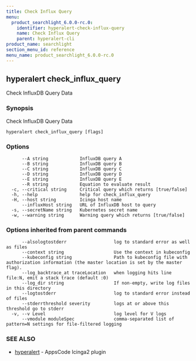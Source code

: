 ```yaml
---
title: Check Influx Query
menu:
  product_searchlight_6.0.0-rc.0:
    identifier: hyperalert-check-influx-query
    name: Check Influx Query
    parent: hyperalert-cli
product_name: searchlight
section_menu_id: reference
menu_name: product_searchlight_6.0.0-rc.0
---
```

## hyperalert check_influx_query

Check InfluxDB Query Data

### Synopsis

Check InfluxDB Query Data

```
hyperalert check_influx_query [flags]
```

### Options

```
      --A string            InfluxDB query A
      --B string            InfluxDB query B
      --C string            InfluxDB query C
      --D string            InfluxDB query D
      --E string            InfluxDB query E
      --R string            Equation to evaluate result
  -c, --critical string     Critical query which returns [true/false]
  -h, --help                help for check_influx_query
  -H, --host string         Icinga host name
      --influxHost string   URL of InfluxDB host to query
  -s, --secretName string   Kubernetes secret name
  -w, --warning string      Warning query which returns [true/false]
```

### Options inherited from parent commands

```
      --alsologtostderr                  log to standard error as well as files
      --context string                   Use the context in kubeconfig
      --kubeconfig string                Path to kubeconfig file with authorization information (the master location is set by the master flag).
      --log_backtrace_at traceLocation   when logging hits line file:N, emit a stack trace (default :0)
      --log_dir string                   If non-empty, write log files in this directory
      --logtostderr                      log to standard error instead of files
      --stderrthreshold severity         logs at or above this threshold go to stderr
  -v, --v Level                          log level for V logs
      --vmodule moduleSpec               comma-separated list of pattern=N settings for file-filtered logging
```

### SEE ALSO

* [hyperalert](/docs/reference/hyperalert/hyperalert.md)	 - AppsCode Icinga2 plugin


